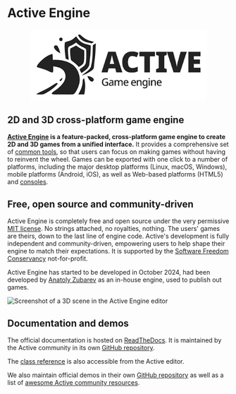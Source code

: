 # Active Engine

<p align="center">
  <a href="https://activeActiveengine.org">
    <img src="logo_outlined.png" width="400" alt="Active Engine logo">
  </a>
</p>

## 2D and 3D cross-platform game engine

**[Active Engine](https://activeengine.org) is a feature-packed, cross-platform
game engine to create 2D and 3D games from a unified interface.** It provides a
comprehensive set of [common tools](https://activeengine.org/features), so that users can focus on making games
without having to reinvent the wheel. Games can be exported with one click to a
number of platforms, including the major desktop platforms (Linux, macOS,
Windows), mobile platforms (Android, iOS), as well as Web-based platforms
(HTML5) and
[consoles](https://docs.activeengine.org/en/latest/tutorials/platform/consoles.html).

## Free, open source and community-driven

Active Engine is completely free and open source under the very permissive [MIT license](https://activeengine.org/license).
No strings attached, no royalties, nothing. The users' games are theirs, down
to the last line of engine code. Active's development is fully independent and
community-driven, empowering users to help shape their engine to match their
expectations. It is supported by the [Software Freedom Conservancy](https://sfconservancy.org/)
not-for-profit.

Active Engine has started to be developed in October 2024, had been developed by [Anatoly Zubarev](https://github.com/reduz) as an in-house engine, used to publish out games.

![Screenshot of a 3D scene in the Active Engine editor](https://godotmarketplace.com/wp-content/uploads/2020/03/7kortrp-2048x1109.png)

## Documentation and demos

The official documentation is hosted on [ReadTheDocs](https://docs.activeengine.org).
It is maintained by the Active community in its own [GitHub repository](https://github.com/activeengine/active-docs).

The [class reference](https://docs.activeengine.org/en/latest/classes/)
is also accessible from the Active editor.

We also maintain official demos in their own [GitHub repository](https://github.com/activeengine/active-demo-projects)
as well as a list of [awesome Active community resources](https://github.com/activeengine/awesome-active).
